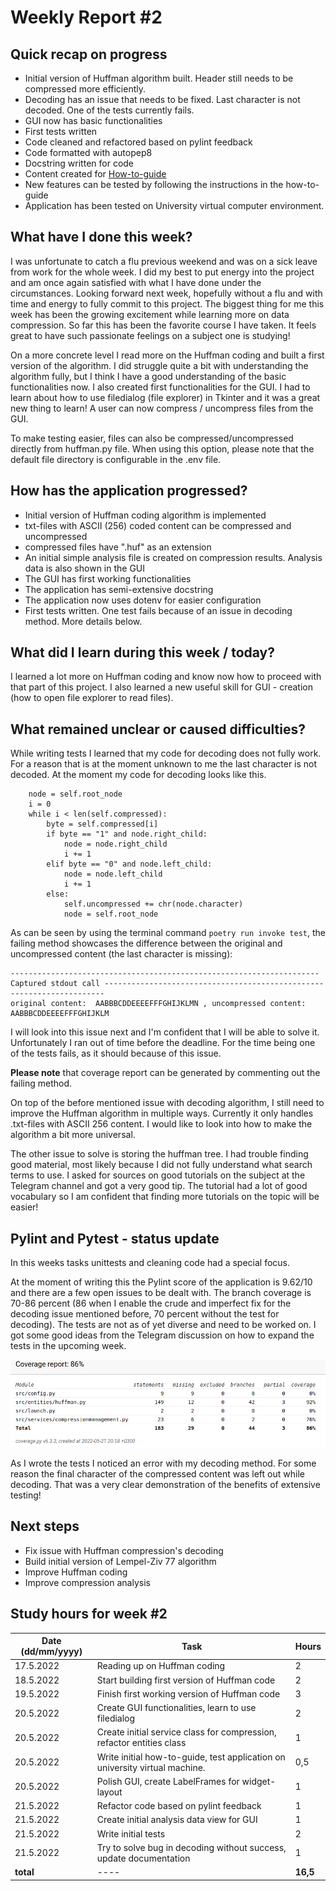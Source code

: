 # Weekly Report #2

## Quick recap on progress
* Initial version of Huffman algorithm built. Header still needs to be compressed more efficiently. 
* Decoding has an issue that needs to be fixed. Last character is not decoded. One of the tests currently fails. 
* GUI now has basic functionalities
* First tests written
* Code cleaned and refactored based on pylint feedback
* Code formatted with autopep8
* Docstring written for code
* Content created for [How-to-guide](how-to-guide.md)
* New features can be tested by following the instructions in the how-to-guide
* Application has been tested on University virtual computer environment. 

## What have I done this week?
I was unfortunate to catch a flu previous weekend and was on a sick leave from work for the whole week. I did my best to put energy into the project and am once again satisfied with what I have done under the circumstances. Looking forward next week, hopefully without a flu and with time and energy to fully commit to this project. The biggest thing for me this week has been the growing excitement while learning more on data compression. So far this has been the favorite course I have taken. It feels great to have such passionate feelings on a subject one is studying! 

On a more concrete level I read more on the Huffman coding and built a first version of the algorithm. I did struggle quite a bit with understanding the algorithm fully, but I think I have a good understanding of the basic functionalities now. I also created first functionalities for the GUI. I had to learn about how to use filedialog (file explorer) in Tkinter and it was a great new thing to learn! A user can now compress / uncompress files from the GUI. 

To make testing easier, files can also be compressed/uncompressed directly from huffman.py file. When using this option, please note that the default file directory is configurable in the .env file. 

## How has the application progressed?
* Initial version of Huffman coding algorithm is implemented
* txt-files with ASCII (256) coded content can be compressed and uncompressed
* compressed files have ".huf" as an extension
* An initial simple analysis file is created on compression results. Analysis data is also shown in the GUI
* The GUI has first working functionalities
* The application has semi-extensive docstring
* The application now uses dotenv for easier configuration
* First tests written. One test fails because of an issue in decoding method. More details below. 

## What did I learn during this week / today?
I learned a lot more on Huffman coding and know now how to proceed with that part of this project. I also learned a new useful skill for GUI - creation (how to open file explorer to read files). 

## What remained unclear or caused difficulties? 
While writing tests I learned that my code for decoding does not fully work. For a reason that is at the moment unknown to me the last character is not decoded. At the moment my code for decoding looks like this. 

```
    node = self.root_node
    i = 0
    while i < len(self.compressed):
        byte = self.compressed[i]
        if byte == "1" and node.right_child:
            node = node.right_child
            i += 1
        elif byte == "0" and node.left_child:
            node = node.left_child
            i += 1
        else:
            self.uncompressed += chr(node.character)
            node = self.root_node
```

As can be seen by using the terminal command `poetry run invoke test`, the failing method showcases the difference between the original and uncompressed content (the last character is missing):
```
--------------------------------------------------------------------- Captured stdout call ----------------------------------------------------------------------
original content:  AABBBCDDEEEEFFFGHIJKLMN , uncompressed content:  AABBBCDDEEEEFFFGHIJKLM
```

I will look into this issue next and I'm confident that I will be able to solve it. Unfortunately I ran out of time before the deadline. For the time being one of the tests fails, as it should because of this issue. 

**Please note** that coverage report can be generated by commenting out the failing method. 

On top of the before mentioned issue with decoding algorithm, I still need to improve the Huffman algorithm in multiple ways. Currently it only handles .txt-files with ASCII 256 content. I would like to look into how to make the algorithm a bit more universal. 

The other issue to solve is storing the huffman tree. I had trouble finding good material, most likely because I did not fully understand what search terms to use. I asked for sources on good tutorials on the subject at the Telegram channel and got a very good tip. The tutorial had a lot of good vocabulary so I am confident that finding more tutorials on the topic will be easier! 

## Pylint and Pytest - status update
In this weeks tasks unittests and cleaning code had a special focus. 

At the moment of writing this the Pylint score of the application is 9.62/10 and there are a few open issues to be dealt with. The branch coverage is 70-86 percent (86 when I enable the crude and imperfect fix for the decoding issue mentioned before, 70 percent without the test for decoding). The tests are not as of yet diverse and need to be worked on. I got some good ideas from the Telegram discussion on how to expand the tests in the upcoming week. 

![Coverage-report](images/coverage-report-week-2-img.png)

As I wrote the tests I noticed an error with my decoding method. For some reason the final character of the compressed content was left out while decoding. That was a very clear demonstration of the benefits of extensive testing!  

## Next steps
* Fix issue with Huffman compression's decoding
* Build initial version of Lempel-Ziv 77 algorithm
* Improve Huffman coding
* Improve compression analysis

## Study hours for week #2

| Date (dd/mm/yyyy) |Task | Hours |
| ---- | ---- | ---- |
| 17.5.2022 | Reading up on Huffman coding  | 2 |
| 18.5.2022 | Start building first version of Huffman code  | 2 |
| 19.5.2022 | Finish first working version of Huffman code | 3 |
| 20.5.2022 | Create GUI functionalities, learn to use filedialog | 2 |
| 20.5.2022 | Create initial service class for compression, refactor entities class | 1 |
| 20.5.2022 | Write initial how-to-guide, test application on university virtual machine. | 0,5 |
| 20.5.2022 | Polish GUI, create LabelFrames for widget-layout | 1 |
| 21.5.2022 | Refactor code based on pylint feedback | 1 |
| 21.5.2022 | Create initial analysis data view for GUI | 1 |
| 21.5.2022 | Write initial tests | 2 |
| 21.5.2022 | Try to solve bug in decoding without success, update documentation | 1 |
| **total**| ---- | **16,5** |
